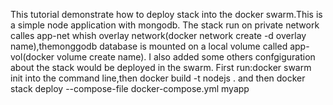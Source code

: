 This tutorial demonstrate how to deploy stack into the docker swarm.This is a simple node application with mongodb. The stack run on private network calles app-net whish overlay network(docker network create -d overlay name),themonggodb database is mounted on a local volume called app-vol(docker volume create name). I also added some others confgiguration about the stack would be deployed in the swarm.
First run:docker swarm init into the command line,then docker build -t nodejs . and then docker stack deploy --compose-file docker-compose.yml myapp

